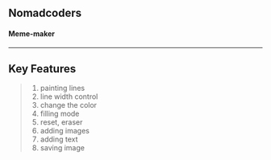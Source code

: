 ## Nomadcoders
#### Meme-maker

------------

## Key Features
> 1. painting lines
> 2. line width control
> 3. change the color
> 4. filling mode
> 5. reset, eraser
> 6. adding images
> 7. adding text
> 8. saving image
